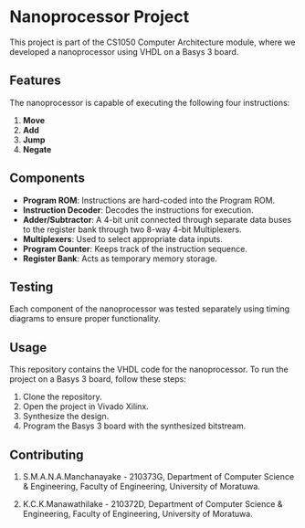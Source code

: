 # Nanoprocessor Project

This project is part of the CS1050 Computer Architecture module, where we developed a nanoprocessor using VHDL on a Basys 3 board.

## Features

The nanoprocessor is capable of executing the following four instructions:
1. **Move** 
2. **Add**
3. **Jump**
4. **Negate**

## Components

- **Program ROM**: Instructions are hard-coded into the Program ROM.
- **Instruction Decoder**: Decodes the instructions for execution.
- **Adder/Subtractor**: A 4-bit unit connected through separate data buses to the register bank through two 8-way 4-bit Multiplexers.
- **Multiplexers**: Used to select appropriate data inputs.
- **Program Counter**: Keeps track of the instruction sequence.
- **Register Bank**: Acts as temporary memory storage.

## Testing

Each component of the nanoprocessor was tested separately using timing diagrams to ensure proper functionality.

## Usage

This repository contains the VHDL code for the nanoprocessor. To run the project on a Basys 3 board, follow these steps:

1. Clone the repository.
2. Open the project in Vivado Xilinx.
3. Synthesize the design.
4. Program the Basys 3 board with the synthesized bitstream.

## Contributing

1. S.M.A.N.A.Manchanayake - 210373G,
Department of Computer Science & Engineering,
Faculty of Engineering,
University of Moratuwa.

2. K.C.K.Manawathilake - 210372D,
Department of Computer Science & Engineering,
Faculty of Engineering,
University of Moratuwa.

